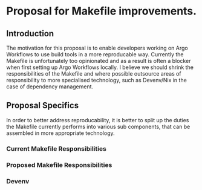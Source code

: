 # Proposal for Makefile improvements. 

## Introduction 
The motivation for this proposal is to enable developers working on Argo Workflows to use build tools in a more reproducable way. 
Currently the Makefile is unfortunately too opinionated and as a result is often a blocker when first setting up Argo Workflows locally. 
I believe we should shrink the responsibilities of the Makefile and where possible outsource areas of responsibility to more specialised technology, such 
as Devenv/Nix in the case of dependency management. 

## Proposal Specifics
In order to better address reproducability, it is better to split up the duties the Makefile currently performs into various sub components, that can be assembled in more appropriate technology. 

### Current Makefile Responsibilities


### Proposed Makefile Responsibilities


### Devenv
